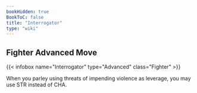 ```yaml
---
bookHidden: true
BookToC: false
title: "Interrogator"
type: "wiki"
---
```

## Fighter Advanced Move
{{< infobox name="Interrogator" type="Advanced" class="Fighter" >}}

When you parley using threats of impending violence as leverage, you may use STR instead of CHA.